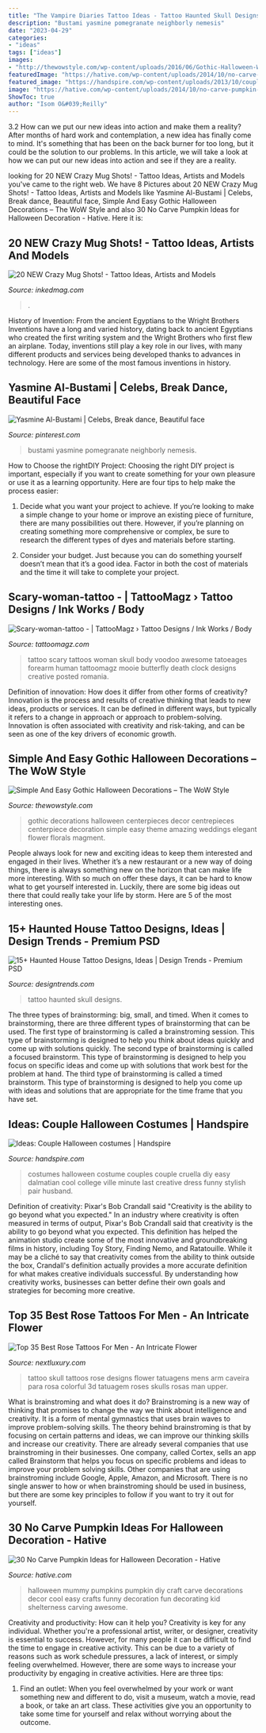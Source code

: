 ```yaml
---
title: "The Vampire Diaries Tattoo Ideas - Tattoo Haunted Skull Designs"
description: "Bustami yasmine pomegranate neighborly nemesis"
date: "2023-04-29"
categories:
- "ideas"
tags: ["ideas"]
images:
- "http://thewowstyle.com/wp-content/uploads/2016/06/Gothic-Halloween-Wedding-Decorations.jpg"
featuredImage: "https://hative.com/wp-content/uploads/2014/10/no-carve-pumpkin-ideas/2-mummy-pumpkin.jpg"
featured_image: "https://handspire.com/wp-content/uploads/2013/10/couple-3.jpg"
image: "https://hative.com/wp-content/uploads/2014/10/no-carve-pumpkin-ideas/2-mummy-pumpkin.jpg"
ShowToc: true
author: "Isom O&#039;Reilly"
---
```



3.2 How can we put our new ideas into action and make them a reality?
After months of hard work and contemplation, a new idea has finally come to mind. It's something that has been on the back burner for too long, but it could be the solution to our problems. In this article, we will take a look at how we can put our new ideas into action and see if they are a reality.

	

		
looking for 20 NEW Crazy Mug Shots! - Tattoo Ideas, Artists and Models you've came to the right web. We have 8 Pictures about 20 NEW Crazy Mug Shots! - Tattoo Ideas, Artists and Models like Yasmine Al-Bustami | Celebs, Break dance, Beautiful face, Simple And Easy Gothic Halloween Decorations – The WoW Style and also 30 No Carve Pumpkin Ideas for Halloween Decoration - Hative. Here it is:
		
    
## 20 NEW Crazy Mug Shots! - Tattoo Ideas, Artists And Models

<img loading=lazy src="https://www.inkedmag.com/.image/c_limit%2Ccs_srgb%2Cfl_progressive%2Cq_auto:good%2Cw_700/MTYwODY0NjcwNjY2Nzk0MDM5/2459ec9200000578-0-2_this_guy_made_it_all_the_way_up_to_number_2_but_it_was_the_off-m-87_1420082633579.jpg" onerror="this.onerror=null;this.src='https://tse1.mm.bing.net/th?id=OIP.eSTeoIHrMTCWgLoziCBMMgHaKM&amp;pid=15.1';" alt="20 NEW Crazy Mug Shots! - Tattoo Ideas, Artists and Models">

_Source: inkedmag.com_

>. 

	

History of Invention: From the ancient Egyptians to the Wright Brothers
Inventions have a long and varied history, dating back to ancient Egyptians who created the first writing system and the Wright Brothers who first flew an airplane. Today, inventions still play a key role in our lives, with many different products and services being developed thanks to advances in technology. Here are some of the most famous inventions in history.

    
## Yasmine Al-Bustami | Celebs, Break Dance, Beautiful Face

<img loading=lazy src="https://i.pinimg.com/736x/d1/4c/10/d14c10a58265f09ba1fae92956383fb6.jpg" onerror="this.onerror=null;this.src='https://tse1.mm.bing.net/th?id=OIP.sY03qI0ynfYo_aSf5lDx0wHaLH&amp;pid=15.1';" alt="Yasmine Al-Bustami | Celebs, Break dance, Beautiful face">

_Source: pinterest.com_

>bustami yasmine pomegranate neighborly nemesis. 

	

How to Choose the rightDIY Project:
Choosing the right DIY project is important, especially if you want to create something for your own pleasure or use it as a learning opportunity. Here are four tips to help make the process easier:
1. Decide what you want your project to achieve. If you’re looking to make a simple change to your home or improve an existing piece of furniture, there are many possibilities out there. However, if you’re planning on creating something more comprehensive or complex, be sure to research the different types of dyes and materials before starting.

2. Consider your budget. Just because you can do something yourself doesn’t mean that it’s a good idea. Factor in both the cost of materials and the time it will take to complete your project.

    
## Scary-woman-tattoo - | TattooMagz › Tattoo Designs / Ink Works / Body

<img loading=lazy src="https://tattoomagz.com/wp-content/uploads/2014/05/Scary-woman-tattoo.jpg" onerror="this.onerror=null;this.src='https://tse3.mm.bing.net/th?id=OIP.NoBNlQJJI3i54fl4OUafogHaLn&amp;pid=15.1';" alt="Scary-woman-tattoo - | TattooMagz › Tattoo Designs / Ink Works / Body">

_Source: tattoomagz.com_

>tattoo scary tattoos woman skull body voodoo awesome tatoeages forearm human tattoomagz mooie butterfly death clock designs creative posted romania. 

	

Definition of innovation: How does it differ from other forms of creativity?
Innovation is the process and results of creative thinking that leads to new ideas, products or services. It can be defined in different ways, but typically it refers to a change in approach or approach to problem-solving. Innovation is often associated with creativity and risk-taking, and can be seen as one of the key drivers of economic growth.

    
## Simple And Easy Gothic Halloween Decorations – The WoW Style

<img loading=lazy src="http://thewowstyle.com/wp-content/uploads/2016/06/Gothic-Halloween-Wedding-Decorations.jpg" onerror="this.onerror=null;this.src='https://tse2.mm.bing.net/th?id=OIP.1N0iCDDL1zFK7hnMMuWCswHaLr&amp;pid=15.1';" alt="Simple And Easy Gothic Halloween Decorations – The WoW Style">

_Source: thewowstyle.com_

>gothic decorations halloween centerpieces decor centrepieces centerpiece decoration simple easy theme amazing weddings elegant flower florals magment. 

	

People always look for new and exciting ideas to keep them interested and engaged in their lives. Whether it’s a new restaurant or a new way of doing things, there is always something new on the horizon that can make life more interesting. With so much on offer these days, it can be hard to know what to get yourself interested in. Luckily, there are some big ideas out there that could really take your life by storm. Here are 5 of the most interesting ones.

    
## 15+ Haunted House Tattoo Designs, Ideas | Design Trends - Premium PSD

<img loading=lazy src="https://images.designtrends.com/wp-content/uploads/2016/08/31185842/Skull-Haunted-House-Tattoo.jpg" onerror="this.onerror=null;this.src='https://tse4.mm.bing.net/th?id=OIP.hQ5HrQ-dE082MH3jqSpVyAHaHo&amp;pid=15.1';" alt="15+ Haunted House Tattoo Designs, Ideas | Design Trends - Premium PSD">

_Source: designtrends.com_

>tattoo haunted skull designs. 

	

The three types of brainstorming: big, small, and timed.
When it comes to brainstorming, there are three different types of brainstorming that can be used. The first type of brainstorming is called a brainstroming session. This type of brainstorming is designed to help you think about ideas quickly and come up with solutions quickly. The second type of brainstorming is called a focused brainstorm. This type of brainstorming is designed to help you focus on specific ideas and come up with solutions that work best for the problem at hand. The third type of brainstorming is called a timed brainstorm. This type of brainstorming is designed to help you come up with ideas and solutions that are appropriate for the time frame that you have set.

    
## Ideas: Couple Halloween Costumes | Handspire

<img loading=lazy src="https://handspire.com/wp-content/uploads/2013/10/couple-3.jpg" onerror="this.onerror=null;this.src='https://tse2.mm.bing.net/th?id=OIP.OuhyG7J0KnXD7ZqVw3y9yQHaKO&amp;pid=15.1';" alt="Ideas: Couple Halloween costumes | Handspire">

_Source: handspire.com_

>costumes halloween costume couples couple cruella diy easy dalmatian cool college ville minute last creative dress funny stylish pair husband. 

	

Definition of creativity: Pixar's Bob Crandall said "Creativity is the ability to go beyond what you expected."
In an industry where creativity is often measured in terms of output, Pixar's Bob Crandall said that creativity is the ability to go beyond what you expected. This definition has helped the animation studio create some of the most innovative and groundbreaking films in history, including Toy Story, Finding Nemo, and Ratatouille.
While it may be a cliché to say that creativity comes from the ability to think outside the box, Crandall's definition actually provides a more accurate definition for what makes creative individuals successful. By understanding how creativity works, businesses can better define their own goals and strategies for becoming more creative.

    
## Top 35 Best Rose Tattoos For Men - An Intricate Flower

<img loading=lazy src="http://nextluxury.com/wp-content/uploads/mens-rose-and-skull-tattoo.jpg" onerror="this.onerror=null;this.src='https://tse4.mm.bing.net/th?id=OIP.EI5PDnJdQBhfZdFoaHPCcwAAAA&amp;pid=15.1';" alt="Top 35 Best Rose Tattoos For Men - An Intricate Flower">

_Source: nextluxury.com_

>tattoo skull tattoos rose designs flower tatuagens mens arm caveira para rosa colorful 3d tatuagem roses skulls rosas man upper. 

	

What is brainstroming and what does it do?
Brainstroming is a new way of thinking that promises to change the way we think about intelligence and creativity. It is a form of mental gymnastics that uses brain waves to improve problem-solving skills. The theory behind brainstroming is that by focusing on certain patterns and ideas, we can improve our thinking skills and increase our creativity.
There are already several companies that use brainstroming in their businesses. One company, called Cortex, sells an app called Brainstorm that helps you focus on specific problems and ideas to improve your problem solving skills. Other companies that are using brainstroming include Google, Apple, Amazon, and Microsoft. There is no single answer to how or when brainstroming should be used in business, but there are some key principles to follow if you want to try it out for yourself.

    
## 30 No Carve Pumpkin Ideas For Halloween Decoration - Hative

<img loading=lazy src="https://hative.com/wp-content/uploads/2014/10/no-carve-pumpkin-ideas/2-mummy-pumpkin.jpg" onerror="this.onerror=null;this.src='https://tse3.mm.bing.net/th?id=OIP.XxVwlBWI4zRnADfGqVzCgwHaLG&amp;pid=15.1';" alt="30 No Carve Pumpkin Ideas for Halloween Decoration - Hative">

_Source: hative.com_

>halloween mummy pumpkins pumpkin diy craft carve decorations decor cool easy crafts funny decoration fun decorating kid shelterness carving awesome. 

	

Creativity and productivity: How can it help you?
Creativity is key for any individual. Whether you're a professional artist, writer, or designer, creativity is essential to success. However, for many people it can be difficult to find the time to engage in creative activity. This can be due to a variety of reasons such as work schedule pressures, a lack of interest, or simply feeling overwhelmed. However, there are some ways to increase your productivity by engaging in creative activities. Here are three tips: 
1. Find an outlet: When you feel overwhelmed by your work or want something new and different to do, visit a museum, watch a movie, read a book, or take an art class. These activities give you an opportunity to take some time for yourself and relax without worrying about the outcome.


